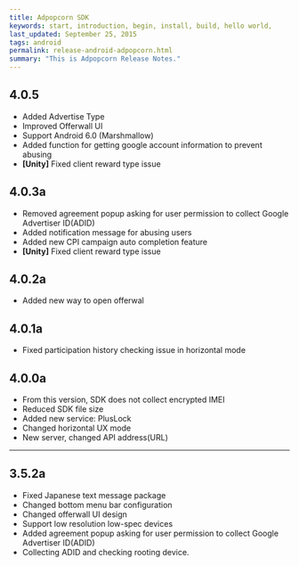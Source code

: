 ```yaml
---
title: Adpopcorn SDK
keywords: start, introduction, begin, install, build, hello world,
last_updated: September 25, 2015
tags: android
permalink: release-android-adpopcorn.html
summary: "This is Adpopcorn Release Notes."
---
```


## 4.0.5
* Added Advertise Type
* Improved Offerwall UI
* Support Android 6.0 (Marshmallow)
* Added function for getting google account information to prevent abusing
* **[Unity]** Fixed client reward type issue

## 4.0.3a
* Removed agreement popup asking for user permission to collect Google Advertiser ID(ADID)
* Added notification message for abusing users
* Added new CPI campaign auto completion feature
* **[Unity]** Fixed client reward type issue

## 4.0.2a
* Added new way to open offerwal

## 4.0.1a
* Fixed participation history checking issue in horizontal mode

## 4.0.0a
* From this version, SDK does not collect encrypted IMEI
* Reduced SDK file size
* Added new service: PlusLock
* Changed horizontal UX mode
* New server, changed API address(URL)

---

## 3.5.2a
* Fixed Japanese text message package
* Changed bottom menu bar configuration
* Changed offerwall UI design
* Support low resolution low-spec devices
* Added agreement popup asking for user permission to collect Google Advertiser ID(ADID)
* Collecting ADID and checking rooting device.

